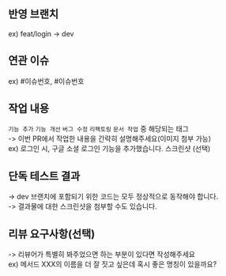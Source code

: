 ## 반영 브랜치
ex) feat/login -> dev

## 연관 이슈
ex) #이슈번호, #이슈번호

## 작업 내용
`기능 추가` `기능 개선` `버그 수정` `리팩토링` `문서 작업` 중 해당되는 태그  
-> 이번 PR에서 작업한 내용을 간략히 설명해주세요(이미지 첨부 가능)  
ex) 로그인 시, 구글 소셜 로그인 기능을 추가했습니다. 스크린샷 (선택)

## 단독 테스트 결과
-> dev 브랜치에 포함되기 위한 코드는 모두 정상적으로 동작해야 합니다.  
-> 결과물에 대한 스크린샷을 첨부할 수도 있습니다.

## 리뷰 요구사항(선택)
-> 리뷰어가 특별히 봐주었으면 하는 부분이 있다면 작성해주세요  
ex) 메서드 XXX의 이름을 더 잘 짓고 싶은데 혹시 좋은 명칭이 있을까요?